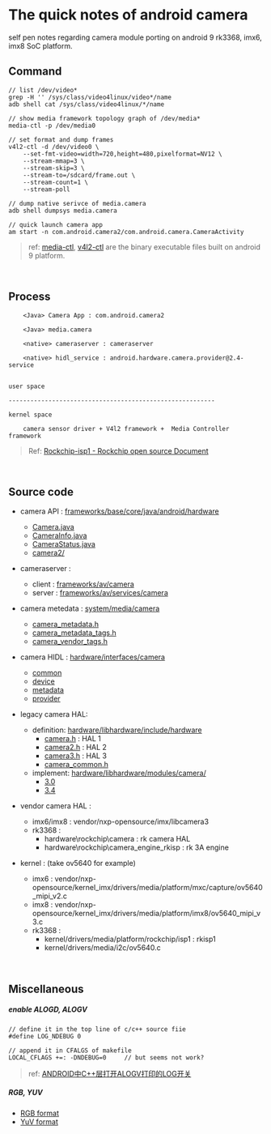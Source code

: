 # The quick notes of android camera
self pen notes regarding camera module porting on android 9 rk3368, imx6, imx8 SoC platform.



## Command
```
// list /dev/video*
grep -H '' /sys/class/video4linux/video*/name
adb shell cat /sys/class/video4linux/*/name

// show media framework topology graph of /dev/media*
media-ctl -p /dev/media0

// set format and dump frames
v4l2-ctl -d /dev/video0 \
    --set-fmt-video=width=720,height=480,pixelformat=NV12 \
    --stream-mmap=3 \
    --stream-skip=3 \
    --stream-to=/sdcard/frame.out \
    --stream-count=1 \
    --stream-poll

// dump native serivce of media.camera
adb shell dumpsys media.camera

// quick launch camera app
am start -n com.android.camera2/com.android.camera.CameraActivity
```
> ref: [media-ctl](./utils/media-ctl), [v4l2-ctl](./utils/v4l2-ctl) are the binary executable files built on android 9 platform.


</br>

## Process

```
    <Java> Camera App : com.android.camera2

    <Java> media.camera

    <native> cameraserver : cameraserver

    <native> hidl_service : android.hardware.camera.provider@2.4-service


user space

---------------------------------------------------------

kernel space

    camera sensor driver + V4l2 framework +  Media Controller framework
```

> Ref: [Rockchip-isp1 - Rockchip open source Document](http://opensource.rock-chips.com/wiki_Rockchip-isp1)



</br>

## Source code

- camera API : [frameworks/base/core/java/android/hardware](http://androidxref.com/9.0.0_r3/xref/frameworks/base/core/java/android/hardware/)
    - [Camera.java](http://androidxref.com/9.0.0_r3/xref/frameworks/base/core/java/android/hardware/Camera.java)
    - [CameraInfo.java](http://androidxref.com/9.0.0_r3/xref/frameworks/base/core/java/android/hardware/CameraInfo.java)
    - [CameraStatus.java](http://androidxref.com/9.0.0_r3/xref/frameworks/base/core/java/android/hardware/CameraStatus.java)
    - [camera2/](http://androidxref.com/9.0.0_r3/xref/frameworks/base/core/java/android/hardware/camera2/)
- cameraserver :
    - client : [frameworks/av/camera](http://androidxref.com/9.0.0_r3/xref/frameworks/av/camera/)
    - server : [frameworks/av/services/camera](http://androidxref.com/9.0.0_r3/xref/frameworks/av/services/camera/)
- camera metedata : [system/media/camera](http://androidxref.com/9.0.0_r3/xref/system/media/camera/)
    - [camera_metadata.h](http://androidxref.com/9.0.0_r3/xref/system/media/camera/include/system/camera_metadata.h)
    - [camera_metadata_tags.h](http://androidxref.com/9.0.0_r3/xref/system/media/camera/include/system/camera_metadata_tags.h)
    - [camera_vendor_tags.h](http://androidxref.com/9.0.0_r3/xref/system/media/camera/include/system/camera_vendor_tags.h)
- camera HIDL : [hardware/interfaces/camera](http://androidxref.com/9.0.0_r3/xref/hardware/interfaces/camera/)
    - [common](http://androidxref.com/9.0.0_r3/xref/hardware/interfaces/camera/common/)
    - [device](http://androidxref.com/9.0.0_r3/xref/hardware/interfaces/camera/device/)
    - [metadata](http://androidxref.com/9.0.0_r3/xref/hardware/interfaces/camera/metadata/)
    - [provider](http://androidxref.com/9.0.0_r3/xref/hardware/interfaces/camera/provider/)
- legacy camera HAL:
    - definition: [hardware/libhardware/include/hardware]()
        - [camera.h](http://androidxref.com/9.0.0_r3/xref/hardware/libhardware/include/hardware/camera.h) : HAL 1
        - [camera2.h](http://androidxref.com/9.0.0_r3/xref/hardware/libhardware/include/hardware/camera2.h) : HAL 2
        - [camera3.h](http://androidxref.com/9.0.0_r3/xref/hardware/libhardware/include/hardware/camera3.h) : HAL 3
        - [camera_common.h](http://androidxref.com/9.0.0_r3/xref/hardware/libhardware/include/hardware/camera_common.h)
    - implement: [hardware/libhardware/modules/camera/]( http://androidxref.com/9.0.0_r3/xref/hardware/libhardware/modules/camera/)
        - [3.0](http://androidxref.com/9.0.0_r3/xref/hardware/libhardware/modules/camera/3_0/)
        - [3.4](http://androidxref.com/9.0.0_r3/xref/hardware/libhardware/modules/camera/3_4/)
- vendor camera HAL :
    - imx6/imx8 : vendor/nxp-opensource/imx/libcamera3
    - rk3368 :
        - hardware\rockchip\camera :  rk camera HAL
        - hardware\rockchip\camera_engine_rkisp :  rk 3A engine

- kernel : (take ov5640 for example)
  - imx6 : vendor/nxp-opensource/kernel_imx/drivers/media/platform/mxc/capture/ov5640_mipi_v2.c
  - imx8 : vendor/nxp-opensource/kernel_imx/drivers/media/platform/imx8/ov5640_mipi_v3.c
  - rk3368 :
    - kernel/drivers/media/platform/rockchip/isp1 :  rkisp1
    - kernel/drivers/media/i2c/ov5640.c





</br>

## Miscellaneous

##### enable ALOGD, ALOGV
```
// define it in the top line of c/c++ source fiie
#define LOG_NDEBUG 0

// append it in CFALGS of makefile
LOCAL_CFLAGS +=: -DNDEBUG=0		// but seems not work?
```

> ref:  [ANDROID中C++层打开ALOGV打印的LOG开关](https://blog.csdn.net/yu741677868yu/article/details/80682182)


##### RGB, YUV
- [RGB format](https://linuxtv.org/downloads/v4l-dvb-apis/uapi/v4l/pixfmt-rgb.html#pixfmt-rgb)
- [YuV format](https://linuxtv.org/downloads/v4l-dvb-apis/uapi/v4l/yuv-formats.html#yuv-formats)

